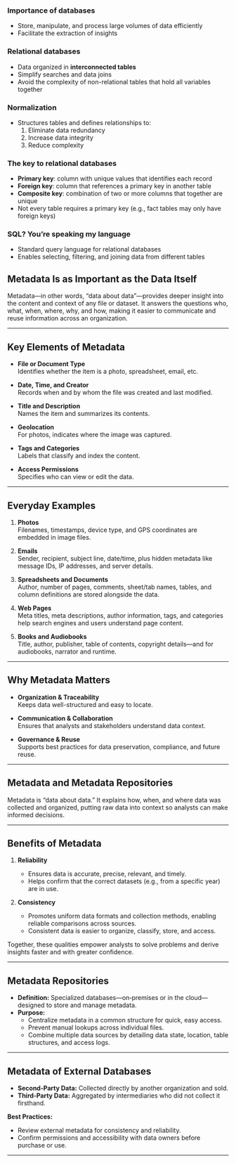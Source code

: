 ### **Importance of databases**  
  - Store, manipulate, and process large volumes of data efficiently  
  - Facilitate the extraction of insights

### **Relational databases**  
  - Data organized in **interconnected tables**  
  - Simplify searches and data joins  
  - Avoid the complexity of non-relational tables that hold all variables together

### **Normalization**  
  - Structures tables and defines relationships to:  
    1. Eliminate data redundancy  
    2. Increase data integrity  
    3. Reduce complexity

### **The key to relational databases**  
  - **Primary key**: column with unique values that identifies each record  
  - **Foreign key**: column that references a primary key in another table  
  - **Composite key**: combination of two or more columns that together are unique  
  - Not every table requires a primary key (e.g., fact tables may only have foreign keys)

### **SQL? You’re speaking my language**  
  - Standard query language for relational databases  
  - Enables selecting, filtering, and joining data from different tables
  
## **Metadata Is as Important as the Data Itself**

Metadata—in other words, “data about data”—provides deeper insight into the content and context of any file or dataset. It answers the questions who, what, when, where, why, and how, making it easier to communicate and reuse information across an organization.

---

## Key Elements of Metadata

- **File or Document Type**  
  Identifies whether the item is a photo, spreadsheet, email, etc.

- **Date, Time, and Creator**  
  Records when and by whom the file was created and last modified.

- **Title and Description**  
  Names the item and summarizes its contents.

- **Geolocation**  
  For photos, indicates where the image was captured.

- **Tags and Categories**  
  Labels that classify and index the content.

- **Access Permissions**  
  Specifies who can view or edit the data.

---

## Everyday Examples

1. **Photos**  
   Filenames, timestamps, device type, and GPS coordinates are embedded in image files.

2. **Emails**  
   Sender, recipient, subject line, date/time, plus hidden metadata like message IDs, IP addresses, and server details.

3. **Spreadsheets and Documents**  
   Author, number of pages, comments, sheet/tab names, tables, and column definitions are stored alongside the data.

4. **Web Pages**  
   Meta titles, meta descriptions, author information, tags, and categories help search engines and users understand page content.

5. **Books and Audiobooks**  
   Title, author, publisher, table of contents, copyright details—and for audiobooks, narrator and runtime.

---

## Why Metadata Matters

- **Organization & Traceability**  
  Keeps data well-structured and easy to locate.

- **Communication & Collaboration**  
  Ensures that analysts and stakeholders understand data context.

- **Governance & Reuse**  
  Supports best practices for data preservation, compliance, and future reuse.

---

## **Metadata and Metadata Repositories**

Metadata is “data about data.” It explains how, when, and where data was collected and organized, putting raw data into context so analysts can make informed decisions.

---

## Benefits of Metadata

1. **Reliability**  
   - Ensures data is accurate, precise, relevant, and timely.  
   - Helps confirm that the correct datasets (e.g., from a specific year) are in use.

2. **Consistency**  
   - Promotes uniform data formats and collection methods, enabling reliable comparisons across sources.  
   - Consistent data is easier to organize, classify, store, and access.

Together, these qualities empower analysts to solve problems and derive insights faster and with greater confidence.

---

## Metadata Repositories

- **Definition:** Specialized databases—on‑premises or in the cloud—designed to store and manage metadata.  
- **Purpose:**  
  - Centralize metadata in a common structure for quick, easy access.  
  - Prevent manual lookups across individual files.  
  - Combine multiple data sources by detailing data state, location, table structures, and access logs.

---

## Metadata of External Databases

- **Second‑Party Data:** Collected directly by another organization and sold.  
- **Third‑Party Data:** Aggregated by intermediaries who did not collect it firsthand.  

**Best Practices:**  
- Review external metadata for consistency and reliability.  
- Confirm permissions and accessibility with data owners before purchase or use.

---

